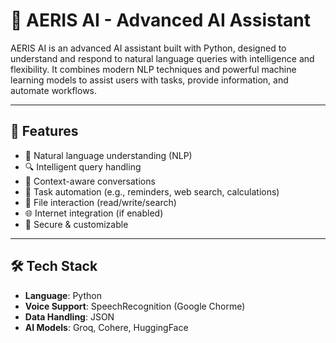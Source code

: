 # 🤖 AERIS AI - Advanced AI Assistant

AERIS AI is an advanced AI assistant built with Python, designed to understand and respond to natural language queries with intelligence and flexibility. It combines modern NLP techniques and powerful machine learning models to assist users with tasks, provide information, and automate workflows.

---

## 🚀 Features

- 💬 Natural language understanding (NLP)
- 🔍 Intelligent query handling
- 🧠 Context-aware conversations
- 🎯 Task automation (e.g., reminders, web search, calculations)
- 📁 File interaction (read/write/search)
- 🌐 Internet integration (if enabled)
- 🔐 Secure & customizable

---

## 🛠 Tech Stack

- **Language**: Python 
- **Voice Support**: SpeechRecognition (Google Chorme)
- **Data Handling**: JSON
- **AI Models**: Groq, Cohere, HuggingFace
